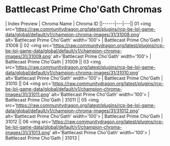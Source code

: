 # Battlecast Prime Cho'Gath Chromas

| Index  Preview | Chroma Name | Chroma ID ||------|---|---|| 01  <img src='https://raw.communitydragon.org/latest/plugins/rcp-be-lol-game-data/global/default/v1/champion-chroma-images/31/31008.png' alt='Battlecast Prime Cho'Gath' width='100'> | Battlecast Prime Cho'Gath | 31008 || 02  <img src='https://raw.communitydragon.org/latest/plugins/rcp-be-lol-game-data/global/default/v1/champion-chroma-images/31/31009.png' alt='Battlecast Prime Cho'Gath' width='100'> | Battlecast Prime Cho'Gath | 31009 || 03  <img src='https://raw.communitydragon.org/latest/plugins/rcp-be-lol-game-data/global/default/v1/champion-chroma-images/31/31010.png' alt='Battlecast Prime Cho'Gath' width='100'> | Battlecast Prime Cho'Gath | 31010 || 04  <img src='https://raw.communitydragon.org/latest/plugins/rcp-be-lol-game-data/global/default/v1/champion-chroma-images/31/31011.png' alt='Battlecast Prime Cho'Gath' width='100'> | Battlecast Prime Cho'Gath | 31011 || 05  <img src='https://raw.communitydragon.org/latest/plugins/rcp-be-lol-game-data/global/default/v1/champion-chroma-images/31/31012.png' alt='Battlecast Prime Cho'Gath' width='100'> | Battlecast Prime Cho'Gath | 31012 || 06  <img src='https://raw.communitydragon.org/latest/plugins/rcp-be-lol-game-data/global/default/v1/champion-chroma-images/31/31013.png' alt='Battlecast Prime Cho'Gath' width='100'> | Battlecast Prime Cho'Gath | 31013 |